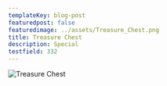 ```yaml
---
templateKey: blog-post
featuredpost: false
featuredimage: ../assets/Treasure_Chest.png
title: Treasure Chest
description: Special
testfield: 332
---
```

![Treasure Chest](../assets/Treasure_Chest.png)